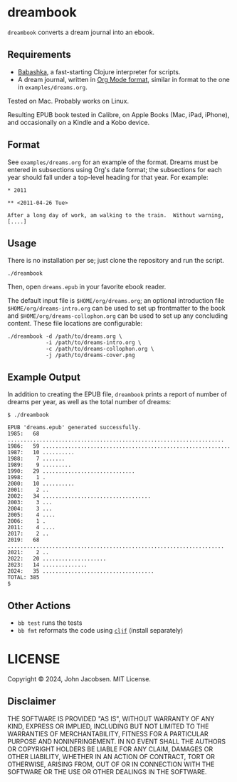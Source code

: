 # dreambook

`dreambook` converts a dream journal into an ebook.

## Requirements

- [Babashka](https://github.com/babashka/babashka), a fast-starting Clojure interpreter for scripts.
- A dream journal, written in [Org Mode format](https://orgmode.org/), similar in format to
  the one in `examples/dreams.org`.

Tested on Mac.  Probably works on Linux.

Resulting EPUB book tested in Calibre, on Apple Books (Mac, iPad,
iPhone), and occasionally on a Kindle and a Kobo device.

## Format

See `examples/dreams.org` for an example of the format.  Dreams must be
entered in subsections using Org's date format; the subsections for each
year should fall under a top-level heading for that year.  For example:

```
* 2011

** <2011-04-26 Tue>

After a long day of work, am walking to the train.  Without warning, [....]
```

## Usage

There is no installation per se; just clone the repository and run the script.

    ./dreambook

Then, open `dreams.epub` in your favorite ebook reader.

The default input file is `$HOME/org/dreams.org`; an optional introduction
file `$HOME/org/dreams-intro.org` can be used to set up frontmatter to the book
and `$HOME/org/dreams-collophon.org` can be used to set up any concluding content.
These file locations are configurable:

    ./dreambook -d /path/to/dreams.org \
                -i /path/to/dreams-intro.org \
                -c /path/to/dreams-collophon.org \
                -j /path/to/dreams-cover.png

## Example Output

In addition to creating the EPUB file, `dreambook` prints a report of number of dreams
per year, as well as the total number of dreams:

```
$ ./dreambook

EPUB 'dreams.epub' generated successfully.
1985:   68 ....................................................................
1986:   59 ...........................................................
1987:   10 ..........
1988:    7 .......
1989:    9 .........
1990:   29 .............................
1998:    1 .
2000:   10 ..........
2001:    2 ..
2002:   34 ..................................
2003:    3 ...
2004:    3 ...
2005:    4 ....
2006:    1 .
2011:    4 ....
2017:    2 ..
2019:   68 ....................................................................
2021:    2 ..
2022:   20 ....................
2023:   14 ..............
2024:   35 ...................................
TOTAL: 385
$
```

## Other Actions

- `bb test` runs the tests
- `bb fmt` reformats the code using [`cljf`](https://github.com/candid82/cljf) (install separately)

# LICENSE

Copyright © 2024, John Jacobsen. MIT License.

## Disclaimer

THE SOFTWARE IS PROVIDED "AS IS", WITHOUT WARRANTY OF ANY KIND,
EXPRESS OR IMPLIED, INCLUDING BUT NOT LIMITED TO THE WARRANTIES OF
MERCHANTABILITY, FITNESS FOR A PARTICULAR PURPOSE AND NONINFRINGEMENT.
IN NO EVENT SHALL THE AUTHORS OR COPYRIGHT HOLDERS BE LIABLE FOR ANY
CLAIM, DAMAGES OR OTHER LIABILITY, WHETHER IN AN ACTION OF CONTRACT,
TORT OR OTHERWISE, ARISING FROM, OUT OF OR IN CONNECTION WITH THE
SOFTWARE OR THE USE OR OTHER DEALINGS IN THE SOFTWARE.
